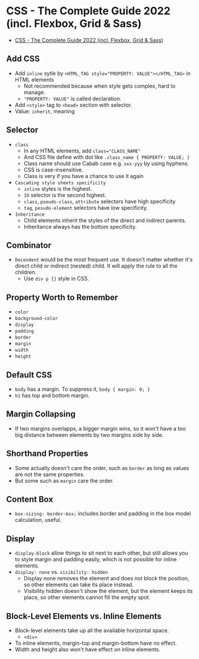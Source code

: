 # CSS - The Complete Guide 2022 (incl. Flexbox, Grid & Sass)

- [CSS - The Complete Guide 2022 (incl. Flexbox, Grid & Sass)](https://www.udemy.com/course/css-the-complete-guide-incl-flexbox-grid-sass/)

## Add CSS

- Add `inline` sytle by `<HTML_TAG style="PROPERTY: VALUE"></HTML_TAG>` in HTML elements
  - Not recommended because when style gets complex, hard to manage.
  - `"PROPERTY: VALUE"` is called declaration.
- Add `<style>` tag to `<head>` section with selector.
- Value: `inherit`, meaning 

## Selector

- `class`
  - In any HTML elements, add `class="CLASS_NAME"`
  - And CSS file define with dot like `.class_name { PROPERTY: VALUE; }`
  - Class name should use Cabab case e.g. `xxx-yyy` by using hyphens.
  - CSS is case-insensitive.
  - Class is very if you have a chance to use it again
- `Cascading style sheets specificity`
  - `inline` styles is the highest.
  - `ID` selector is the second highest.
  - `class`, `pseudo-class`, `attribute` selectors have high specificity
  - `tag`, `pesudo-element` selectors have low specificity.
- `Inheritance`
  - Child elements inherit the styles of the direct and indirect parents.
  - Inheritance always has the bottom specificity.

## Combinator

- `Decendent` would be the most frequent use. It doesn't matter whether it's direct child or indirect (nested) child. It will apply the rule to all the children.
  - Use `div p {}` style in CSS.

## Property Worth to Remember

- `color`
- `background-color`
- `display`
- `padding`
- `border`
- `margin`
- `width`
- `height`

## Default CSS

- `body` has a margin. To suppress it, `body { margin: 0; }`
- `h1` has top and bottom margin.

## Margin Collapsing

- If two margins overlapps, a bigger margin wins, so it won't have a too big distance between elements by two margins side by side.

## Shorthand Properties

- Some actually doesn't care the order, such as `border` as long as values are not the same properties.
- But some such as `margin` care the order.

## Content Box

- `box-sizing: border-box;` includes border and padding in the box model calculation, useful.

## Display

- `display-block` allow things to sit next to each other, but still allows you to style margin and padding easily, which is not possible for inline elements.
- `display: none` vs. `visibility: hidden`
  - Display none removes the element and does not block the position, so other elements can take its place instead.
  - Visibility hidden doesn't show the element, but the element keeps its place, so other elements cannot fill the empty spot.

## Block-Level Elements vs. Inline Elements

- Block-level elements take up all the available horizontal space.
  - `<div>`
- To inline elements, margin-top and margin-bottom have no effect.
- Width and height also won't have effect on inline elements.